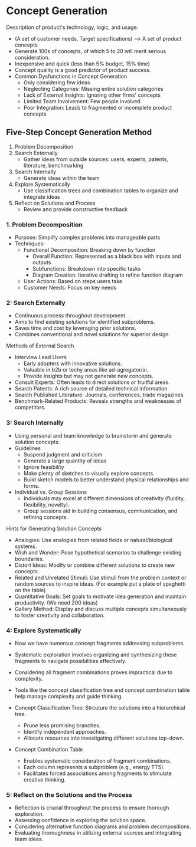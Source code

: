 # Concept Generation
Description of product's technology, logic, and usage.
- (A set of customer needs, Target specifications) --> A set of product concepts
- Generate 100s of concepts, of which 5 to 20 will merit serious consideration.
- Inexpensive and quick (less than 5% budget, 15% time)
- Concept quality is a good predictor of product success.
- Common Dysfunctions in Concept Generation
  - Only considering few ideas
  - Neglecting Categories: Missing entire solution categories
  - Lack of External Insights: Ignoring other firms' concepts
  - Limited Team Involvement: Few people involved
  - Poor Integration: Leads to fragmented or incomplete product concepts

## Five-Step Concept Generation Method
1. Problem Decomposition
2. Search Externally
   - Gather ideas from outside sources: users, experts, patents, literature, benchmarking
3. Search Internally
   - Generate ideas within the team
4. Explore Systematically
   - Use classification trees and combination tables to organize and integrate ideas
5. Reflect on Solutions and Process
   - Review and provide constructive feedback

### 1. Problem Decomposition
- Purpose: Simplify complex problems into manageable parts
- Techniques:
  - Functional Decomposition: Breaking down by function
    - Overall Function: Represented as a black box with inputs and outputs
    - Subfunctions: Breakdown into specific tasks
    - Diagram Creation: Iterative drafting to refine function diagram
  - User Actions: Based on steps users take
  - Customer Needs: Focus on key needs

### 2: Search Externally
  - Continuous process throughout development.
  - Aims to find existing solutions for identified subproblems.
  - Saves time and cost by leveraging prior solutions.
  - Combines conventional and novel solutions for superior design.

Methods of External Search
  - Interview Lead Users
    - Early adopters with innovative solutions.
    - Valuable in b2b or techy areas like ad-agregator/ai.
    - Provide insights but may not generate new concepts.
  - Consult Experts: Often leads to direct solutions or fruitful areas.
  - Search Patents: A rich source of detailed technical information.
  - Search Published Literature: Journals, conferences, trade magazines.
  - Benchmark-Related Products: Reveals strengths and weaknesses of competitors.

### 3: Search Internally
- Using personal and team knowledge to brainstorm and generate solution concepts.
- Guidelines
  - Suspend judgment and criticism
  - Generate a large quantity of ideas
  - Ignore feasibility
  - Make plenty of sketches to visually explore concepts.
  - Build sketch models to better understand physical relationships and forms.
- Individual vs. Group Sessions
  - Individuals may excel at different dimensions of creativity (fluidity, flexibility, novelty).
  - Group sessions aid in building consensus, communication, and refining concepts.

Hints for Generating Solution Concepts
- Analogies: Use analogies from related fields or natural/biological systems.
- Wish and Wonder: Pose hypothetical scenarios to challenge existing boundaries.
- Distort Ideas: Modify or combine different solutions to create new concepts.
- Related and Unrelated Stimuli: Use stimuli from the problem context or random sources to inspire ideas. (For example put a plate of spaghetti on the table)
- Quantitative Goals: Set goals to motivate idea generation and maintain productivity. (We need 200 ideas)
- Gallery Method: Display and discuss multiple concepts simultaneously to foster creativity and collaboration.

### 4: Explore Systematically
- Now we have numerous concept fragments addressing subproblems.
- Systematic exploration involves organizing and synthesizing these fragments to navigate possibilities effectively.
- Considering all fragment combinations proves impractical due to complexity.
- Tools like the concept classification tree and concept combination table help manage complexity and guide thinking.
  
- Concept Classification Tree: Strcuture the solutions into a hierarchical tree.
  - Prune less promising branches.
  - Identify independent approaches.
  - Allocate resources into investigating different solutions top-down.
  
- Concept Combination Table
  - Enables systematic consideration of fragment combinations.
  - Each column represents a subproblem (e.g., energy TTS).
  - Facilitates forced associations among fragments to stimulate creative thinking.

### 5: Reflect on the Solutions and the Process
  - Reflection is crucial throughout the process to ensure thorough exploration.
  - Assessing confidence in exploring the solution space.
  - Considering alternative function diagrams and problem decompositions.
  - Evaluating thoroughness in utilizing external sources and integrating team ideas.
